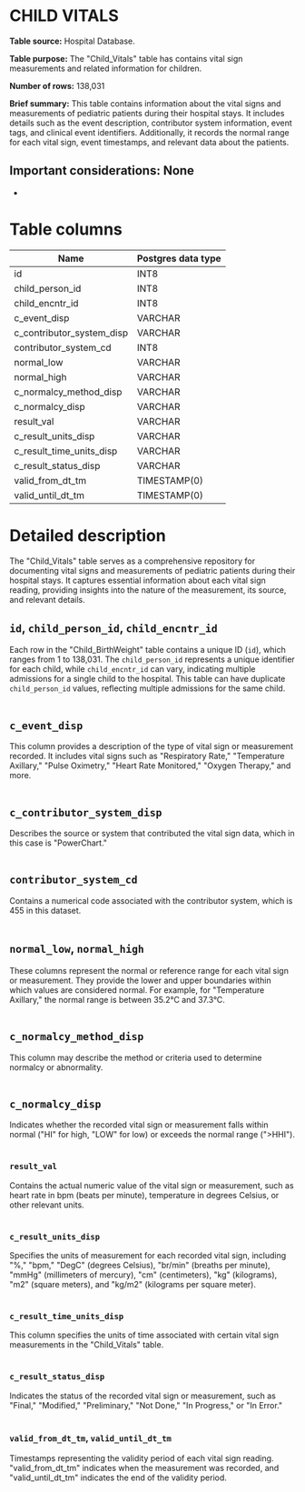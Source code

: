 <h1><b>CHILD VITALS</h1></b>

**Table source:** Hospital Database.

**Table purpose:** The "Child_Vitals" table has contains vital sign measurements and related information for children.

**Number of rows:** 138,031

**Brief summary:**
This table contains information about the vital signs and measurements of pediatric patients during their hospital stays. It includes details such as the event description, contributor system information, event tags, and clinical event identifiers. Additionally, it records the normal range for each vital sign, event timestamps, and relevant data about the patients.

**Important considerations:**
None
- 
- 

# Table columns

Name | Postgres data type
---- | ----
id | INT8
child\_person\_id | INT8
child\_encntr\_id | INT8
c\_event\_disp | VARCHAR
c\_contributor\_system\_disp | VARCHAR
contributor\_system\_cd | INT8
normal\_low | VARCHAR
normal\_high | VARCHAR
c\_normalcy\_method\_disp | VARCHAR
c\_normalcy\_disp | VARCHAR
result\_val | VARCHAR
c\_result\_units\_disp | VARCHAR
c\_result\_time\_units\_disp | VARCHAR
c\_result\_status\_disp | VARCHAR
valid\_from\_dt\_tm | TIMESTAMP(0)
valid\_until\_dt\_tm | TIMESTAMP(0)

# Detailed description

The "Child_Vitals" table serves as a comprehensive repository for documenting vital signs and measurements of pediatric patients during their hospital stays. It captures essential information about each vital sign reading, providing insights into the nature of the measurement, its source, and relevant details.

## `id`, `child_person_id`, `child_encntr_id`
Each row in the "Child_BirthWeight" table contains a unique ID (`id`), which ranges from 1 to 138,031. The `child_person_id` represents a unique identifier for each child, while `child_encntr_id` can vary, indicating multiple admissions for a single child to the hospital. This table can have duplicate `child_person_id` values, reflecting multiple admissions for the same child.
<br></br>

## `c_event_disp`
This column provides a description of the type of vital sign or measurement recorded. It includes vital signs such as "Respiratory Rate," "Temperature Axillary," "Pulse Oximetry," "Heart Rate Monitored," "Oxygen Therapy," and more.
<br></br>

## `c_contributor_system_disp`
Describes the source or system that contributed the vital sign data, which in this case is "PowerChart."
<br></br>

## `contributor_system_cd`
Contains a numerical code associated with the contributor system, which is 455 in this dataset.
<br></br>

## `normal_low`, `normal_high`
These columns represent the normal or reference range for each vital sign or measurement. They provide the lower and upper boundaries within which values are considered normal. For example, for "Temperature Axillary," the normal range is between 35.2°C and 37.3°C.
<br></br>

## `c_normalcy_method_disp`
This column may describe the method or criteria used to determine normalcy or abnormality.
<br></br>

## `c_normalcy_disp`
Indicates whether the recorded vital sign or measurement falls within normal ("HI" for high, "LOW" for low) or exceeds the normal range (">HHI").
<br></br>

### `result_val`
Contains the actual numeric value of the vital sign or measurement, such as heart rate in bpm (beats per minute), temperature in degrees Celsius, or other relevant units.
<br></br>

### `c_result_units_disp`
Specifies the units of measurement for each recorded vital sign, including "%," "bpm," "DegC" (degrees Celsius), "br/min" (breaths per minute), "mmHg" (millimeters of mercury), "cm" (centimeters), "kg" (kilograms), "m2" (square meters), and "kg/m2" (kilograms per square meter).
<br></br>

### `c_result_time_units_disp`
This column specifies the units of time associated with certain vital sign measurements in the "Child_Vitals" table.
<br></br>

### `c_result_status_disp`
Indicates the status of the recorded vital sign or measurement, such as "Final," "Modified," "Preliminary," "Not Done," "In Progress," or "In Error."
<br></br>

### `valid_from_dt_tm`, `valid_until_dt_tm`
Timestamps representing the validity period of each vital sign reading. "valid_from_dt_tm" indicates when the measurement was recorded, and "valid_until_dt_tm" indicates the end of the validity period.
